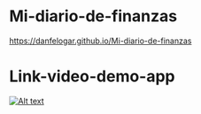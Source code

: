 # Mi-diario-de-finanzas

https://danfelogar.github.io/Mi-diario-de-finanzas

# Link-video-demo-app

[![Alt text](https://img.youtube.com/vi/qh6eaYiGTRE/0.jpg)](https://www.youtube.com/watch?v=qh6eaYiGTRE)
